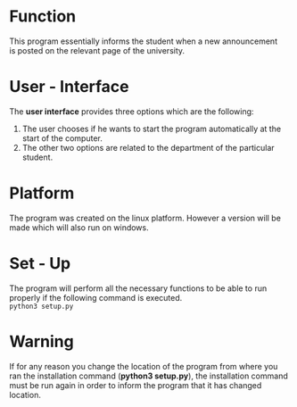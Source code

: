 # Function
  This program essentially informs the student when a new announcement<br>is posted on the relevant page of the university.

# User - Interface
  The <b>user interface</b> provides three options which are the following:
  1) The user chooses if he wants to start the program automatically at the start of the computer.
  2) The other two options are related to the department of the particular student.
 
# Platform
  The program was created on the linux platform. However a version will be made which will also run on windows.

# Set - Up
  The program will perform all the necessary functions to be able to run properly if the following command is executed.<br>
  ``` python3 setup.py ```
 
# Warning
  If for any reason you change the location of the program from where you ran the installation command (<b>python3 setup.py</b>), the installation command must be run again in order to inform the program that it has changed location.
